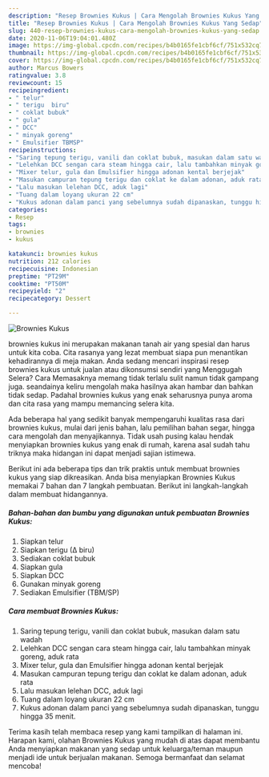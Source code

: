 ```yaml
---
description: "Resep Brownies Kukus | Cara Mengolah Brownies Kukus Yang Sedap"
title: "Resep Brownies Kukus | Cara Mengolah Brownies Kukus Yang Sedap"
slug: 440-resep-brownies-kukus-cara-mengolah-brownies-kukus-yang-sedap
date: 2020-11-06T19:04:01.480Z
image: https://img-global.cpcdn.com/recipes/b4b0165fe1cbf6cf/751x532cq70/brownies-kukus-foto-resep-utama.jpg
thumbnail: https://img-global.cpcdn.com/recipes/b4b0165fe1cbf6cf/751x532cq70/brownies-kukus-foto-resep-utama.jpg
cover: https://img-global.cpcdn.com/recipes/b4b0165fe1cbf6cf/751x532cq70/brownies-kukus-foto-resep-utama.jpg
author: Marcus Bowers
ratingvalue: 3.8
reviewcount: 15
recipeingredient:
- " telur"
- " terigu  biru"
- " coklat bubuk"
- " gula"
- " DCC"
- " minyak goreng"
- " Emulsifier TBMSP"
recipeinstructions:
- "Saring tepung terigu, vanili dan coklat bubuk, masukan dalam satu wadah"
- "Lelehkan DCC sengan cara steam hingga cair, lalu tambahkan minyak goreng, aduk rata"
- "Mixer telur, gula dan Emulsifier hingga adonan kental berjejak"
- "Masukan campuran tepung terigu dan coklat ke dalam adonan, aduk rata"
- "Lalu masukan lelehan DCC, aduk lagi"
- "Tuang dalam loyang ukuran 22 cm"
- "Kukus adonan dalam panci yang sebelumnya sudah dipanaskan, tunggu hingga 35 menit."
categories:
- Resep
tags:
- brownies
- kukus

katakunci: brownies kukus 
nutrition: 212 calories
recipecuisine: Indonesian
preptime: "PT29M"
cooktime: "PT50M"
recipeyield: "2"
recipecategory: Dessert

---
```



![Brownies Kukus](https://img-global.cpcdn.com/recipes/b4b0165fe1cbf6cf/751x532cq70/brownies-kukus-foto-resep-utama.jpg)


brownies kukus ini merupakan makanan tanah air yang spesial dan harus untuk kita coba. Cita rasanya yang lezat membuat siapa pun menantikan kehadirannya di meja makan.
Anda sedang mencari inspirasi resep brownies kukus untuk jualan atau dikonsumsi sendiri yang Menggugah Selera? Cara Memasaknya memang tidak terlalu sulit namun tidak gampang juga. seandainya keliru mengolah maka hasilnya akan hambar dan bahkan tidak sedap. Padahal brownies kukus yang enak seharusnya punya aroma dan cita rasa yang mampu memancing selera kita.

Ada beberapa hal yang sedikit banyak mempengaruhi kualitas rasa dari brownies kukus, mulai dari jenis bahan, lalu pemilihan bahan segar, hingga cara mengolah dan menyajikannya. Tidak usah pusing kalau hendak menyiapkan brownies kukus yang enak di rumah, karena asal sudah tahu triknya maka hidangan ini dapat menjadi sajian istimewa.




Berikut ini ada beberapa tips dan trik praktis untuk membuat brownies kukus yang siap dikreasikan. Anda bisa menyiapkan Brownies Kukus memakai 7 bahan dan 7 langkah pembuatan. Berikut ini langkah-langkah dalam membuat hidangannya.

<!--inarticleads1-->

##### Bahan-bahan dan bumbu yang digunakan untuk pembuatan Brownies Kukus:

1. Siapkan  telur
1. Siapkan  terigu (∆ biru)
1. Sediakan  coklat bubuk
1. Siapkan  gula
1. Siapkan  DCC
1. Gunakan  minyak goreng
1. Sediakan  Emulsifier (TBM/SP)




<!--inarticleads2-->

##### Cara membuat Brownies Kukus:

1. Saring tepung terigu, vanili dan coklat bubuk, masukan dalam satu wadah
1. Lelehkan DCC sengan cara steam hingga cair, lalu tambahkan minyak goreng, aduk rata
1. Mixer telur, gula dan Emulsifier hingga adonan kental berjejak
1. Masukan campuran tepung terigu dan coklat ke dalam adonan, aduk rata
1. Lalu masukan lelehan DCC, aduk lagi
1. Tuang dalam loyang ukuran 22 cm
1. Kukus adonan dalam panci yang sebelumnya sudah dipanaskan, tunggu hingga 35 menit.




Terima kasih telah membaca resep yang kami tampilkan di halaman ini. Harapan kami, olahan Brownies Kukus yang mudah di atas dapat membantu Anda menyiapkan makanan yang sedap untuk keluarga/teman maupun menjadi ide untuk berjualan makanan. Semoga bermanfaat dan selamat mencoba!
